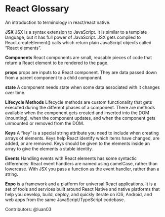 # React Glossary
An introduction to terminology in react/react native.

**JSX** JSX is a syntax extension to JavaScript. It is similar to a template language, but it has full power of JavaScript. JSX gets compiled to React.createElement() calls which return plain JavaScript objects called “React elements”. 

**Components** React components are small, reusable pieces of code that return a React element to be rendered to the page.

**props** props are inputs to a React component. They are data passed down from a parent component to a child component.

**state** A component needs state when some data associated with it changes over time.

**Lifecycle Methods** Lifecycle methods are custom functionality that gets executed during the different phases of a component. There are methods available when the component gets created and inserted into the DOM (mounting), when the component updates, and when the component gets unmounted or removed from the DOM.

**Keys** A “key” is a special string attribute you need to include when creating arrays of elements. Keys help React identify which items have changed, are added, or are removed. Keys should be given to the elements inside an array to give the elements a stable identity.

**Events** Handling events with React elements has some syntactic differences: React event handlers are named using camelCase, rather than lowercase. With JSX you pass a function as the event handler, rather than a string.

**Expo** is a framework and a platform for universal React applications. It is a set of tools and services built around React Native and native platforms that help you develop, build, deploy, and quickly iterate on iOS, Android, and web apps from the same JavaScript/TypeScript codebase.


Contributors: @luan03
